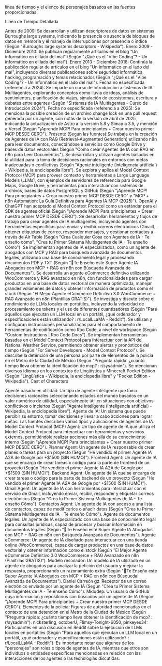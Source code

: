 línea de tiempo y el elenco de personajes basados en las fuentes proporcionadas:

Línea de Tiempo Detallada

Antes de 2009: Se desarrollan y utilizan descriptores de datos en sistemas Burroughs large systems, indicando la presencia o ausencia de bloques de datos en memoria y el manejo de interrupciones por presencia o índice (Según "Burroughs large systems descriptors - Wikipedia").
Enero 2009 - Diciembre 2010: Se publican regularmente artículos en el blog "Un informático en el lado del mal" (Según "¿Qué es el "Vibe Coding"? - Un informático en el lado del mal").
Enero 2013 - Diciembre 2018: Continúa la publicación regular de artículos en el blog "Un informático en el lado del mal", incluyendo diversas publicaciones sobre seguridad informática, hacking, programación y temas relacionados (Según "¿Qué es el "Vibe Coding"? - Un informático en el lado del mal").
Fecha no especificada (referencia a 2024): Se imparte un curso de introducción a sistemas de IA Multiagentes, explorando conceptos como lluvia de ideas, análisis de sentimientos, planificación de viajes, simulación de ecosistemas, escritura y debates entre agentes (Según "Sistemas de IA Multiagentes - Curso de Introducción 2024").
Fecha no especificada (referencia a 2025): Se menciona la posible creación de un archivo change lock en una pull request generada por un agente, con notas de la versión de abril de 2025, indicando la actualización de Astro a la versión 5.8 y Simap a 3.5, y mención a Versel (Según "¡Aprende MCP! Para principiantes + Crear nuestro primer MCP DESDE CERO").
Presente (Según las fuentes):Se trabaja en la creación de Agentes de IA con RAG (Retrieval-Augmented Generation) utilizando n8n para leer documentos, conectándose a servicios como Google Drive y bases de datos vectoriales (Según "Como crear Agentes de IA con RAG en n8n para Leer Documentos").
Se desarrollan y utilizan agentes basados en la utilidad para la toma de decisiones racionales en entornos con metas inadecuadas o conflictivas (Según "Agente inteligente (inteligencia artificial) - Wikipedia, la enciclopedia libre").
Se explora y aplica el Model Context Protocol (MCP) para proveer contexto y herramientas a Large Language Models (LLMs), con ejemplos de servidores de referencia para Google Maps, Google Drive, y herramientas para interactuar con sistemas de archivos, bases de datos PostgreSQL y GitHub (Según "¡Aprende MCP! Para principiantes + Crear nuestro primer MCP DESDE CERO" y "MCP + n8n Automation: La Guía Definitiva para Agentes IA MCP (2025)").
OpenAI y ChatGPT han aceptado el Model Context Protocol como un estándar para el SDK de agentes oficial (Según "¡Aprende MCP! Para principiantes + Crear nuestro primer MCP DESDE CERO").
Se desarrollan herramientas y flujos de trabajo para crear agentes de IA multiagentes, incluyendo agentes con herramientas específicas para enviar y recibir correos electrónicos (Gmail), obtener etiquetas de correo, responder mensajes, y gestionar contactos a través de Air Table (Según "Crea Cualquier Cosa con Agentes de IA - Te enseño cómo", "Crea tu Primer Sistema Multiagentes de IA - Te enseño Cómo").
Se implementan agentes de IA especializados, como un agente de abogados con MCP y RAG para búsqueda avanzada de documentos legales, utilizando una base de conocimiento legal y procesando documentos PDF y TXT (Según "🚨Te Enseño este Super Agente IA Abogados con MCP + RAG en n8n con Búsqueda Avanzada de Documentos").
Se desarrolla un agente eCommerce definitivo utilizando WooCommerce y RAG avanzado en n8n, con funcionalidades para cargar productos en una base de datos vectorial de manera optimizada, manejar grandes volúmenes de datos y obtener información de productos como el stock (Según "El Mejor Agente eCommerce Definitivo 3.0 WooCommerce + RAG Avanzado en n8n (Plantillas GRATIS)").
Se investiga y discute sobre el rendimiento de LLMs locales en portátiles, incluyendo la velocidad de procesamiento de tokens y el uso de diferentes cuantizadores (Según "Para aquellos que ejecutan un LLM local en un portátil, ¿qué ordenador y especificaciones están utilizando? : r/LocalLLaMA - Reddit").
Se utilizan y configuran instrucciones personalizadas para el comportamiento de herramientas de codificación como Roo Code, a nivel de workspace (Según "Custom Instructions | Roo Code Docs").
Se implementan herramientas basadas en el Model Context Protocol para interactuar con la API del National Weather Service, permitiendo obtener alertas y pronósticos del tiempo (Según "For Server Developers - Model Context Protocol").
Se describe la detención de una persona por parte de elementos de la policía en el Metro de la Ciudad de México (Según "Pregunta rápida: ¿cuánto tiempo lleva obtener la identificación de mcp? : r/sysadmin").
Se mencionan diversos idiomas en los contextos de Lingüística y Minecraft Pocket Edition (Según "Lingüística - Wikipedia, la enciclopedia libre" y "Pocket Edition - Wikipedia").
Cast of Characters

Agente basado en utilidad: Un tipo de agente inteligente que toma decisiones racionales seleccionando estados del mundo basados en un valor numérico de utilidad, especialmente útil en situaciones con objetivos conflictivos o inciertos (Según "Agente inteligente (inteligencia artificial) - Wikipedia, la enciclopedia libre").
Agente de IA: Un sistema que puede percibir su entorno, tomar decisiones y llevar a cabo acciones para lograr metas. Las fuentes describen varios tipos y aplicaciones de agentes de IA.
Model Context Protocol (MCP) Agent: Un tipo de agente de IA que utiliza el Model Context Protocol para interactuar con herramientas y servicios externos, permitiéndole realizar acciones más allá de su conocimiento interno (Según "¡Aprende MCP! Para principiantes + Crear nuestro primer MCP DESDE CERO").
Planner Agent: Un agente de IA responsable de crear planes o tareas para un proyecto (Según "He vendido el primer Agente IA A2A de Google por +$1500 (SIN HUMO)").
Frontend Agent: Un agente de IA que se encarga de crear tareas o código para la parte de frontend de un proyecto (Según "He vendido el primer Agente IA A2A de Google por +$1500 (SIN HUMO)").
Backend Agent: Un agente de IA que se encarga de crear tareas o código para la parte de backend de un proyecto (Según "He vendido el primer Agente IA A2A de Google por +$1500 (SIN HUMO)").
Gmail Agent: Un agente de IA con herramientas para interactuar con el servicio de Gmail, incluyendo enviar, recibir, responder y etiquetar correos electrónicos (Según "Crea tu Primer Sistema Multiagentes de IA - Te enseño Cómo").
Contactos Agent: Un agente de IA con acceso a una lista de contactos, capaz de modificarlos o añadir datos (Según "Crea tu Primer Sistema Multiagentes de IA - Te enseño Cómo").
Agente de documentos legales: Un agente de IA especializado con una base de conocimiento legal para consultas jurídicas, capaz de procesar y buscar información en documentos legales (Según "🚨Te Enseño este Super Agente IA Abogados con MCP + RAG en n8n con Búsqueda Avanzada de Documentos").
Agente eCommerce: Un agente de IA diseñado para interactuar con una tienda online (WooCommerce), capaz de cargar productos en una base de datos vectorial y obtener información como el stock (Según "El Mejor Agente eCommerce Definitivo 3.0 WooCommerce + RAG Avanzado en n8n (Plantillas GRATIS)").
Modelo resonador: Un modelo de IA utilizado en un agente de abogados para analizar la petición del usuario y mejorar la respuesta, proporcionando un razonamiento extra (Según "🚨Te Enseño este Super Agente IA Abogados con MCP + RAG en n8n con Búsqueda Avanzada de Documentos").
Daniel Carreón gz: Receptor de un correo electrónico enviado por un agente de IA (Según "Crea tu Primer Sistema Multiagentes de IA - Te enseño Cómo").
Midudep: Un usuario de GitHub cuya información y repositorios son buscados por un agente de IA (Según "¡Aprende MCP! Para principiantes + Crear nuestro primer MCP DESDE CERO").
Elementos de la policía: Figuras de autoridad mencionadas en el contexto de una detención en el Metro de la Ciudad de México (Según "Pregunta rápida: ¿cuánto tiempo lleva obtener la identificación de mcp? : r/sysadmin").
nicksterling, octoberU, Flimsy-Tonight-6050, pinkeyes34: Participantes en una discusión en Reddit sobre la ejecución de LLMs locales en portátiles (Según "Para aquellos que ejecutan un LLM local en un portátil, ¿qué ordenador y especificaciones están utilizando? : r/LocalLLaMA - Reddit").
Es importante notar que algunos de los "personajes" son roles o tipos de agentes de IA, mientras que otros son individuos o entidades específicas mencionadas en relación con las interacciones de los agentes o las tecnologías discutidas.